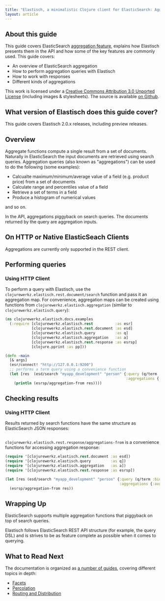 ```yaml
---
title: "Elastisch, a minimalistic Clojure client for ElasticSearch: Aggregation"
layout: article
---
```


## About this guide

This guide covers ElasticSearch [aggregation
feature](http://www.elasticsearch.org/guide/en/elasticsearch/reference/current/search-aggregations.html),
explains how Elastisch presents them in the API and how some of the
key features are commonly used. This guide covers:

 * An overview of ElasticSearch aggregation
 * How to perform aggregation queries with Elastisch
 * How to work with responses
 * Different kinds of aggregations

This work is licensed under a <a rel="license"
href="http://creativecommons.org/licenses/by/3.0/">Creative Commons
Attribution 3.0 Unported License</a> (including images &
stylesheets). The source is available [on
Github](https://github.com/clojurewerkz/elastisch.docs).


## What version of Elastisch does this guide cover?

This guide covers Elastisch 2.0.x releases, including preview releases.


## Overview

Aggregate functions compute a single result from a set of documents. Naturally in ElasticSearch
the input documents are retrieved using search queries. Aggregation queries (also known as
"aggregations") can be used to do the following (some examples):

 * Calcualte maximum/minimum/average value of a field (e.g. product price) from a set of documents
 * Calculate range and percentiles value of a field
 * Retrieve a set of terms in a field
 * Produce a histogram of numerical values

and so on.

In the API, aggregations piggyback on search queries. The documents returned
by the query are aggregation inputs.


## On HTTP or Native ElasticSeach Clients

Aggregations are currently only supported in the REST client.


## Performing queries

### Using HTTP Client

To perform a query with Elastisch, use the
`clojurewerkz.elastisch.rest.document/search` function and pass it an aggregation
map. For convenience, aggregation maps can be created using functions from
`clojurewerkz.elastisch.aggregation` (similar to `clojurewerkz.elastisch.query`):

``` clojure
(ns clojurewerkz.elastisch.docs.examples
  (:require [clojurewerkz.elastisch.rest          :as esr]
            [clojurewerkz.elastisch.rest.document :as esd]
            [clojurewerkz.elastisch.query         :as q]
            [clojurewerkz.elastisch.aggregation   :as a]
            [clojurewerkz.elastisch.rest.response :as esrsp]
            [clojure.pprint :as pp]))

(defn -main
  [& args]
  (esr/connect! "http://127.0.0.1:9200")
  ;; performs a term query using a convenience function
  (let [res  (esd/search "myapp_development" "person" {:query (q/term :biography "New York")
                                                       :aggregations {:avg_age (a/avg "age")})]
    (println (esrsp/aggregation-from res))))
```

## Checking results

### Using HTTP Client

Results returned by search functions have the same structure as
ElasticSearch JSON responses:

``` clojure

```

`clojurewerkz.elastisch.rest.response/aggregations-from`
is a convenience functions for accessing aggregation response:

``` clojure
(require '[clojurewerkz.elastisch.rest.document :as esd])
(require '[clojurewerkz.elastisch.query         :as q])
(require '[clojurewerkz.elastisch.aggregation   :as a])
(require '[clojurewerkz.elastisch.rest.response :as esrsp])

(let [res (esd/search "myapp_development" "person" {:query (q/term :biography "New York")
                                                    :aggregations {:avg_age (a/avg "age")})]
  (esrsp/aggregation-from res))
```

## Wrapping Up

ElasticSearch supports multiple aggregation functions that piggyback on top of
search queries.

Elastisch follows ElasticSearch REST API structure (for example, the
query DSL) and is strives to be as feature complete as possible when
it comes to querying.


## What to Read Next

The documentation is organized as [a number of
guides](/articles/guides.html), covering different topics in depth:

 * [Facets](/articles/facets.html)
 * [Percolation](/articles/percolation.html)
 * [Routing and Distribution](/articles/distribution.html)
